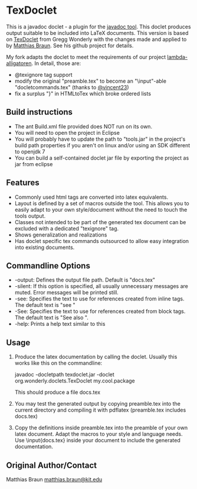 TexDoclet
=========

This is a javadoc doclet - a plugin for the [javadoc tool](http://java.sun.com/j2se/javadoc/). This doclet produces output suitable to
be included into LaTeX documents.
This version is based on [TexDoclet](https://texdoclet.dev.java.net/) from Gregg Wonderly with the changes made and
applied to by [Matthias Braun](https://github.com/MatzeB). See his github project for details.

My fork adapts the doclet to meet the requirements of our project [lambda-alligatoren](https://github.com/vincent23/lambda-alligatoren).
In detail, those are:
* @texignore tag support
* modify the original "preamble.tex" to become an "\\input"-able "docletcommands.tex" (thanks to [@vincent23](https://github.com/vincent23))
* fix a surplus "}" in HTMLtoTex which broke ordered lists

Build instructions
------------------
* The ant Build.xml file provided does NOT run on its own.
* You will need to open the project in Eclipse
* You will probably have to update the path to "tools.jar" in the project's build path properties if you aren't on linux and/or using an SDK different to openjdk 7
* You can build a self-contained doclet jar file by exporting the project as jar from eclipse

Features
--------

* Commonly used html tags are converted into latex equivalents.
* Layout is defined by a set of macros outside the tool. This allows you to
  easily adapt to your own style/document without the need to touch the tools
  output.
* Classes not intended to be part of the generated tex document can be excluded with a dedicated "texignore" tag.
* Shows generalization and realizations
* Has doclet specific tex commands outsourced to allow easy integration into existing documents.

Commandline Options
-------------------
* -output: Defines the output file path. Default is "docs.tex"
* -silent: If this option is specified, all usually unnecessary messages are muted. Error messages will be printed still.
* -see: Specifies the text to use for references created from inline tags. The default text is "see "
* -See: Specifies the text to use for references created from block tags. The default text is "See also ".
* -help: Prints a help text similar to this

Usage
-----

1. Produce the latex documentation by calling the doclet. Usually this works
   like this on the commandline:

	javadoc -docletpath texdoclet.jar -doclet org.wonderly.doclets.TexDoclet my.cool.package

   This should produce a file docs.tex

2. You may test the generated output by copying preamble.tex into the current
   directory and compiling it with pdflatex (preamble.tex includes docs.tex)

3. Copy the definitions inside preamble.tex into the preamble of your own latex
   document. Adapt the macros to your style and language needs.
   Use \input{docs.tex} inside your document to include the generated
   documentation.

Original Author/Contact
--------------

Matthias Braun <matthias.braun@kit.edu>
